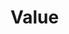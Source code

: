 <!--
SPDX-FileCopyrightText: 2022-present Intel Corporation
SPDX-License-Identifier: Apache-2.0
-->

# Value
